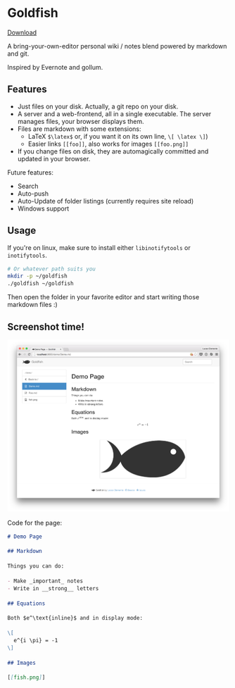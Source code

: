 # Goldfish

[Download](https://github.com/lucas-clemente/goldfish/releases)

A bring-your-own-editor personal wiki / notes blend powered by markdown and git.

Inspired by Evernote and gollum.

## Features

- Just files on your disk. Actually, a git repo on your disk.
- A server and a web-frontend, all in a single executable. The server manages files, your browser displays them.
- Files are markdown with some extensions:
  - LaTeX `$\latex$` or, if you want it on its own line, `\[ \latex \]`)
  - Easier links `[[foo]]`, also works for images `[[foo.png]]`
- If you change files on disk, they are automagically committed and updated in your browser.

Future features:

- Search
- Auto-push
- Auto-Update of folder listings (currently requires site reload)
- Windows support

## Usage

If you're on linux, make sure to install either `libinotifytools` or `inotifytools`.

```bash
# Or whatever path suits you
mkdir -p ~/goldfish
./goldfish ~/goldfish
```

Then open the folder in your favorite editor and start writing those markdown files :)

## Screenshot time!

![](screen.png)

Code for the page:

```markdown
# Demo Page

## Markdown

Things you can do:

- Make _important_ notes
- Write in __strong__ letters

## Equations

Both $e^\text{inline}$ and in display mode:

\[
  e^{i \pi} = -1
\]

## Images

[[fish.png]]

```

